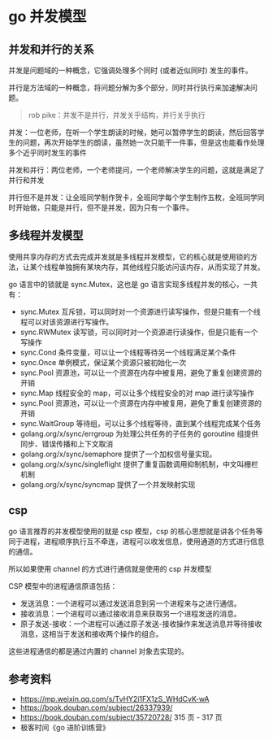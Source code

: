 <!--
 * @Author: shgopher shgopher@gmail.com
 * @Date: 2023-05-14 23:08:19
 * @LastEditors: shgopher shgopher@gmail.com
 * @LastEditTime: 2023-11-27 00:06:07
 * @FilePath: /GOFamily/并发/并发模型/README.md
 * @Description: 
 * 
 * Copyright (c) 2023 by shgopher, All Rights Reserved. 
-->
# go 并发模型
## 并发和并行的关系
并发是问题域的一种概念，它强调处理多个同时 (或者近似同时) 发生的事件。

并行是方法域的一种概念，将问题分解为多个部分，同时并行执行来加速解决问题。

> rob pike：并发不是并行，并发关乎结构，并行关乎执行

并发：一位老师，在听一个学生朗读的时候，她可以暂停学生的朗读，然后回答学生的问题，再次开始学生的朗读，虽然她一次只能干一件事，但是这也能看作处理多个近乎同时发生的事件

并发和并行：两位老师，一个老师提问，一个老师解决学生的问题，这就是满足了并行和并发

并行但不是并发：让全班同学制作贺卡，全班同学每个学生制作五枚，全班同学同时开始做，只能是并行，但不是并发，因为只有一个事件。

## 多线程并发模型
使用共享内存的方式去完成并发就是多线程并发模型，它的核心就是使用锁的方法，让某个线程单独拥有某块内存，其他线程只能访问该内存，从而实现了并发。

go 语言中的锁就是 sync.Mutex，这也是 go 语言实现多线程并发的核心，一共有：
- sync.Mutex 互斥锁，可以同时对一个资源进行读写操作，但是只能有一个线程可以对该资源进行写操作。
- sync.RWMutex 读写锁，可以同时对一个资源进行读操作，但是只能有一个写操作
- sync.Cond 条件变量，可以让一个线程等待另一个线程满足某个条件
- sync.Once 单例模式，保证某个资源只被初始化一次
- sync.Pool 资源池，可以让一个资源在内存中被复用，避免了重复创建资源的开销
- sync.Map 线程安全的 map，可以让多个线程安全的对 map 进行读写操作
- sync.Pool 资源池，可以让一个资源在内存中被复用，避免了重复创建资源的开销
- sync.WaitGroup 等待组，可以让多个线程等待，直到某个线程完成某个任务
- golang.org/x/sync/errgroup 为处理公共任务的子任务的 goroutine 组提供同步、错误传播和上下文取消
- golang.org/x/sync/semaphore 提供了一个加权信号量实现。
- golang.org/x/sync/singleflight 提供了重复函数调用抑制机制，中文叫栅栏机制
- golang.org/x/sync/syncmap 提供了一个并发映射实现
## csp
go 语言推荐的并发模型使用的就是 csp 模型，csp 的核心思想就是讲各个任务等同于进程，进程顺序执行互不牵连，进程可以收发信息，使用通道的方式进行信息的通信。

所以如果使用 channel 的方式进行通信就是使用的 csp 并发模型

CSP 模型中的进程通信原语包括：

- 发送消息：一个进程可以通过发送消息到另一个进程来与之进行通信。
- 接收消息：一个进程可以通过接收消息来获取另一个进程发送的消息。
- 原子发送-接收：一个进程可以通过原子发送-接收操作来发送消息并等待接收消息，这相当于发送和接收两个操作的组合。

这些进程通信的都是通过内置的 channel 对象去实现的。
## 参考资料
- https://mp.weixin.qq.com/s/TvHY2i1FX1zS_WHdCvK-wA
- https://book.douban.com/subject/26337939/ 
- https://book.douban.com/subject/35720728/ 315 页 - 317 页
- 极客时间《go 进阶训练营》